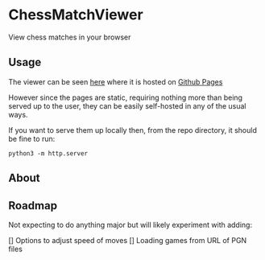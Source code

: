 # ChessMatchViewer
View chess matches in your browser
## Usage

The viewer can be seen [here](https://about.nmstoker.com/chess2.html) where it is hosted on [Github Pages](https://pages.github.com/)

However since the pages are static, requiring nothing more than being served up to the user, they can be easily self-hosted in any of the usual ways.

If you want to serve them up locally then, from the repo directory, it should be fine to run:

`python3 -m http.server`

## About


## Roadmap

Not expecting to do anything major but will likely experiment with adding:

[] Options to adjust speed of moves
[] Loading games from URL of PGN files

